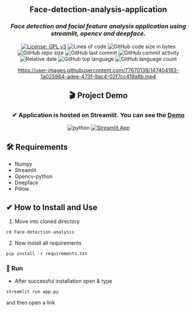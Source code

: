 <div align = "center">

 <h2> Face-detection-analysis-application </h2>
<h3> <i> Face detection and facial feature analysis application using streamlit, opencv and deepface. </i> </h3>
  
[![License: GPL v3](https://img.shields.io/badge/License-GPLv3-ff2d55.svg)](https://www.gnu.org/licenses/gpl-3.0)
![Lines of code](https://img.shields.io/tokei/lines/github/7Vivek/Face-detection-analysis?color=5856d6)
![GitHub code size in bytes](https://img.shields.io/github/languages/code-size/7Vivek/Face-detection-analysis?color=ff9500)
![GitHub repo size](https://img.shields.io/github/repo-size/7Vivek/Face-detection-analysis?color=5ac8fa)
![GitHub last commit](https://img.shields.io/github/last-commit/7Vivek/Face-detection-analysis?color=4cd964)
![GitHub commit activity](https://img.shields.io/github/commit-activity/w/7Vivek/Face-detection-analysis?color=dd04fa)
![Relative date](https://img.shields.io/date/1637653455?color=1c80f6)
![GitHub top language](https://img.shields.io/github/languages/top/7Vivek/Face-detection-analysis?color=ffff66)
![GitHub language count](https://img.shields.io/github/languages/count/7Vivek/Face-detection-analysis?color=04e2b5)
  
https://user-images.githubusercontent.com/77670138/147404183-1a025984-adee-473f-9ac4-02f7cc419a8b.mp4

<h2 align = "center"> 🎬 Project Demo </h2>
<h3 align = "center"> ✔ Application is hosted on Streamlit. You can see the <a href="https://share.streamlit.io/7vivek/face-detection-analysis/main/app.py">Demo</a></h3>


![python](https://img.shields.io/badge/Python-FFD43B?style=for-the-badge&logo=python&logoColor=darkgreen)
[![Streamlit App](https://img.shields.io/badge/Open_in_Streamlit-FF4B4B?style=for-the-badge&logo=Streamlit&logoColor=white)](https://share.streamlit.io/7vivek/face-detection-analysis/main/app.py)
  
  </div>
  
  <h2> 🛠️ Requirements </h2>

- Numpy
- Streamlit
- Opencv-python
- Deepface
- Pillow

<h2> ✔ How to Install and Use </h2>

1. Move into cloned directory
```
cd Face-detection-analysis
```
2. Now install all requirements
```
pip install -r requirements.txt
```
### 🚀 Run
- After successful installation open & type
```
streamlit run app.py
```
and then open a link

